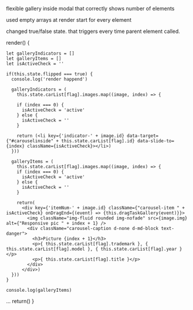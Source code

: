 flexible gallery inside modal that correctly shows number of elements

used 
empty arrays at render start for every element

changed true/false state. that triggers every time parent element called.

render() {

    let galleryIndicators = []
    let galleryItems = []    
    let isActiveCheck = ''

    if(this.state.flipped === true) {
      console.log('render happend')
      
      galleryIndicators = (
        this.state.carList[flag].images.map((image, index) => {
          
        if (index === 0) {
          isActiveCheck = 'active'
        } else {
          isActiveCheck = ''
        }
        
        return (<li key={'indicator-' + image.id} data-target={"#carouselinside" + this.state.carList[flag].id} data-slide-to={index} className={isActiveCheck}></li>)        
      })) 
      
      galleryItems = (
        this.state.carList[flag].images.map((image, index) => { 
        if (index === 0) {
          isActiveCheck = 'active'
        } else {
          isActiveCheck = ''
        }
        
        return(
          <div key={'itemNum-' + image.id} className={"carousel-item " + isActiveCheck} onDragEnd={(event) => {this.dragTaskGallery(event)}}>
            <img className="img-fluid rounded img-nofade" src={image.img} alt={"Responsive pic " + index + 1} />
            <div className="carousel-caption d-none d-md-block text-danger">
              <h3>Picture {index + 1}</h3>
              <p>{ this.state.carList[flag].trademark }, { this.state.carList[flag].model }, { this.state.carList[flag].year }</p>
              <p>{ this.state.carList[flag].title }</p>
            </div>
          </div>)
      }))     
    }  

    console.log(galleryItems)
... 
    return()
}